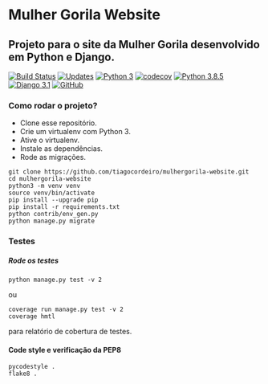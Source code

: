 # Mulher Gorila Website
## Projeto para o site da Mulher Gorila desenvolvido em Python e Django.

[![Build Status](https://travis-ci.org/tiagocordeiro/mulhergorila-website.svg?branch=master)](https://travis-ci.org/tiagocordeiro/mulhergorila-website)
[![Updates](https://pyup.io/repos/github/tiagocordeiro/mulhergorila-website/shield.svg)](https://pyup.io/repos/github/tiagocordeiro/mulhergorila-website/)
[![Python 3](https://pyup.io/repos/github/tiagocordeiro/mulhergorila-website/python-3-shield.svg)](https://pyup.io/repos/github/tiagocordeiro/mulhergorila-website/)
[![codecov](https://codecov.io/gh/tiagocordeiro/mulhergorila-website/branch/master/graph/badge.svg)](https://codecov.io/gh/tiagocordeiro/mulhergorila-website)
[![Python 3.8.5](https://img.shields.io/badge/python-3.8.5-blue.svg)](https://www.python.org/downloads/release/python-381/)
[![Django 3.1](https://img.shields.io/badge/django-3.1-blue.svg)](https://www.djangoproject.com/download/)
[![GitHub](https://img.shields.io/github/license/mashape/apistatus.svg)](https://github.com/tiagocordeiro/mulhergorila-website/blob/master/LICENSE)


### Como rodar o projeto?

* Clone esse repositório.
* Crie um virtualenv com Python 3.
* Ative o virtualenv.
* Instale as dependências.
* Rode as migrações.

```
git clone https://github.com/tiagocordeiro/mulhergorila-website.git
cd mulhergorila-website
python3 -m venv venv
source venv/bin/activate
pip install --upgrade pip
pip install -r requirements.txt
python contrib/env_gen.py
python manage.py migrate
```

### Testes

##### Rode os testes
```
python manage.py test -v 2
```
ou
```
coverage run manage.py test -v 2
coverage hmtl
```
para relatório de cobertura de testes.

#### Code style e verificação da PEP8
```
pycodestyle .
flake8 .
```